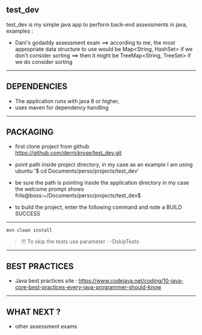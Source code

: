 test_dev
------------------------------------------------------------------------------------------------------
test_dev is my simple java app to perform back-end assessments in java,
examples :
* Dani's godaddy assessment exam 
==> according to me, the most appropriate data structure to use would be Map<String, HashSet<String>> if we don't consider sorting
==> then it might be TreeMap<String, TreeSet<String>> if we do consider sorting


---------------------------------------------

DEPENDENCIES
------------------------------------------------------------------------------------------------------
* The application runs with java 8 or higher,
* uses maven for dependency handling

------------------------------------------------------------------------------------------------------
PACKAGING
------------------------------------------------------------------------------------------------------
* first clone project from github
https://github.com/derrickrose/test_dev.git

* point path inside project directory, in my case as an example I am using ubuntu
'$ cd Documents/perso/projects/test_dev'

* be sure the path is pointing inside the application directory
in my case the welcome prompt shows frils@boss:~/Documents/perso/projects/test_dev$

* to build the project, enter the following command and note a BUILD SUCCESS
----
    mvn clean install
> !!! To skip the tests use parameter : -DskipTests

------------------------------------------------------------------------------------------------------
BEST PRACTICES
------------------------------------------------------------------------------------------------------
* Java best practices site : https://www.codejava.net/coding/10-java-core-best-practices-every-java-programmer-should-know

------------------------------------------------------------------------------------------------------
WHAT NEXT ? 
------------------------------------------------------------------------------------------------------
* other assessment exams
